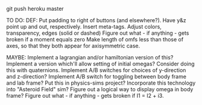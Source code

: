git push heroku master

TO DO:
DEF:
Put padding to right of buttons (and elsewhere?).
Have y&z point up and out, respectively.
Insert meta-tags.
Adjust colors, transparency, edges (solid or dashed)
Figure out what - if anything - gets broken if a moment equals zero
Make length of omfs less than those of axes, so that they both appear for axisymmetric case.

MAYBE:
Implement a lagrangian and/or hamiltonian version of this?
Implement a version which'll allow setting of initial omegas?
Consider doing this with quaternions.
Implement A/B switches for choices of y-direction and z-direction?
Implement A/B switch for toggling between body frame and lab frame?
Put this in physics-sims project?
Incorporate this technology into "Asteroid Field" sim?
Figure out a logical way to display omega in body frame?
Figure out what - if anything - gets broken if I1 = I2 + i3.
